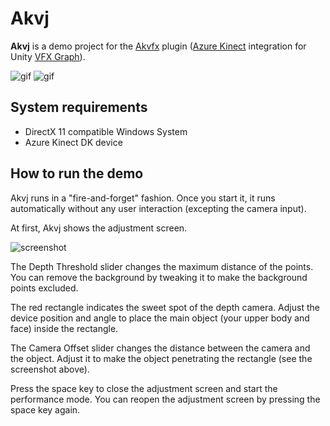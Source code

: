 Akvj
====

**Akvj** is a demo project for the [Akvfx] plugin ([Azure Kinect] integration
for Unity [VFX Graph]).

![gif](https://i.imgur.com/DAzI6Dx.gif)
![gif](https://i.imgur.com/MGGaUET.gif)

[Akvfx]: https://github.com/keijiro/Akvfx
[Azure Kinect]: https://azure.microsoft.com/services/kinect-dk
[VFX Graph]: https://unity.com/visual-effect-graph

System requirements
-------------------

- DirectX 11 compatible Windows System
- Azure Kinect DK device

How to run the demo
-------------------

Akvj runs in a "fire-and-forget" fashion. Once you start it, it runs
automatically without any user interaction (excepting the camera input).

At first, Akvj shows the adjustment screen.

![screenshot](https://i.imgur.com/1kWtXGd.png)

The Depth Threshold slider changes the maximum distance of the points. You can
remove the background by tweaking it to make the background points excluded.

The red rectangle indicates the sweet spot of the depth camera. Adjust the
device position and angle to place the main object (your upper body and face)
inside the rectangle.

The Camera Offset slider changes the distance between the camera and the
object. Adjust it to make the object penetrating the rectangle (see the
screenshot above).

Press the space key to close the adjustment screen and start the performance
mode. You can reopen the adjustment screen by pressing the space key again.
